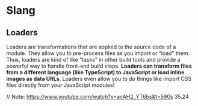 # Slang
## Loaders
Loaders are transformations that are applied to the source code of a module. They allow you to pre-process files as you import or “load” them. Thus, loaders are kind of like “tasks” in other build tools and provide a powerful way to handle front-end build steps. **Loaders can transform files from a different language (like TypeScript) to JavaScript or load inline images as data URLs**. Loaders even allow you to do things like import CSS files directly from your JavaScript modules!

// Note: https://www.youtube.com/watch?v=acAH2_YT6bs&t=590s 35.24
